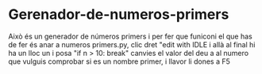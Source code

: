 # Gerenador-de-numeros-primers
Això és un generador de números primers i per fer que funiconi el que has de fer és anar a numeros primers.py, clic dret "edit with IDLE i allà al final hi ha un lloc un i posa "if n > 10: break" canvies el valor del deu a al numero que vulguis comprobar si es un nombre primer, i llavor li dones a F5
